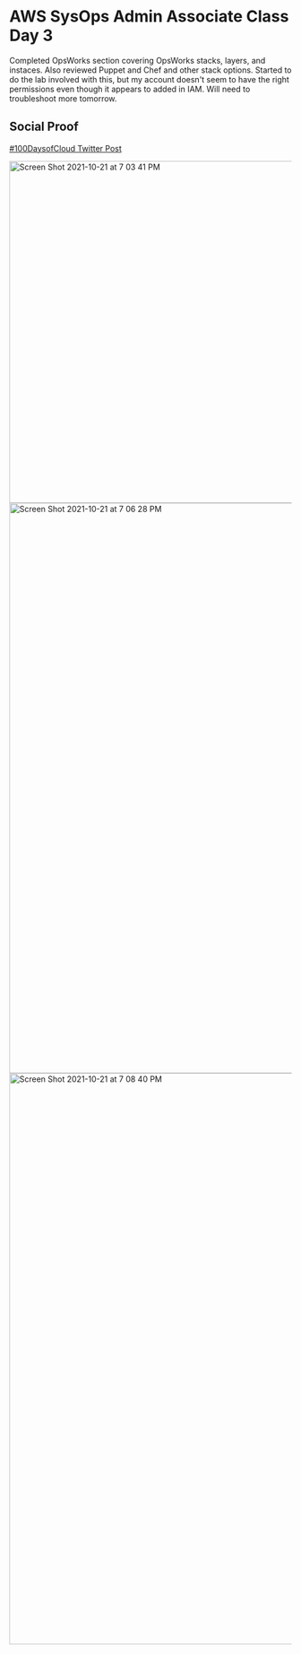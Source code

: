 # AWS SysOps Admin Associate Class Day 3

Completed OpsWorks section covering OpsWorks stacks, layers, and instaces. Also reviewed Puppet and Chef and other stack options. Started to do the lab involved with this, but my account doesn't seem to have the right permissions even though it appears to added in IAM. Will need to troubleshoot more tomorrow.


## Social Proof

[#100DaysofCloud Twitter Post](https://twitter.com/JBizzle703/status/1451325755615551494?s=20)



<img width="610" alt="Screen Shot 2021-10-21 at 7 03 41 PM" src="https://user-images.githubusercontent.com/90277861/138368573-0def546c-df39-4990-aab9-431c4ffff539.png">
<img width="1017" alt="Screen Shot 2021-10-21 at 7 06 28 PM" src="https://user-images.githubusercontent.com/90277861/138368915-a8449580-b7b8-454c-970e-92069f4235e6.png">
<img width="1019" alt="Screen Shot 2021-10-21 at 7 08 40 PM" src="https://user-images.githubusercontent.com/90277861/138368921-436d585c-b749-4098-8f4f-4984eaa4800a.png">
